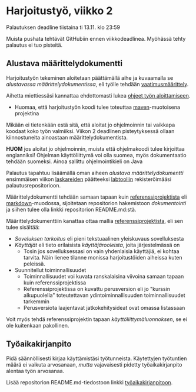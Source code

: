 # Harjoitustyö, viikko 2 

Palautuksen deadline tiistaina ti 13.11. klo 23:59

Muista pushata tehtävät GitHubiin ennen viikkodeadlinea. Myöhässä tehty palautus ei tuo pisteitä.

## Alustava määrittelydokumentti

Harjoitustyön tekeminen aloitetaan päättämällä aihe ja kuvaamalla se _alustavassa määrittelydokumentissa_, eli työlle tehdään [vaatimusmäärittely](https://github.com/mluukkai/otm-2018/blob/master/web/materiaali.md#vaatimusmäärittely).

Aihetta miettiessäsi kannattaa ehdottomasti lukea [ohjeet työn aloittamiseen](https://github.com/mluukkai/otm-2018/blob/master/web/tyon_aloitus.md).
- Huomaa, että harjoitustyön koodi tulee toteuttaa [maven](https://github.com/mluukkai/otm-2018/blob/master/web/tyon_aloitus.md#maven-projektin-luominen)-muotoisena projektina

Mikään ei tietenkään estä sitä, että aloitat jo ohjelmoinnin tai vaikkapa koodaat koko työn valmiiksi. Viikon 2 deadlinen pisteytyksessä ollaan kiinnostuneita ainoastaan määrittelydokumentista.

**HUOM** jos aloitat jo ohjelmoinnin, muista että ohjelmakoodi tulee kirjoittaa englanniksi! Ohjelman käyttöliittymä voi olla suomea, myös dokumentaatio tehdään suomeksi. Ainoa sallittu ohjelmointikieli on Java

Palautus tapahtuu lisäämällä oman aiheen _alustava määrittelydokumentti_ ensimmäisen viikon [laskareiden](https://github.com/mluukkai/otm-2018/blob/master/tehtavat/viikko1.md#labtool) päätteeksi [labtooliin](http://tktl-labtool.herokuapp.com) rekisteröimääsi palautusrepositorioon.

Määrittelydokumentti tehdään samaan tapaan kuin [referenssiprojektista](https://github.com/mluukkai/OtmTodoApp) eli [markdown](https://guides.github.com/features/mastering-markdown/)-muodossa, sijoitetaan repositorion hakemistoon _dokumentointi_ ja siihen tulee olla linkki repositorion README.md:stä.

Määrittelydokumenttiin kanattaa ottaa mallia [referenssiprojektista](https://github.com/mluukkai/OtmTodoApp), eli sen tulee sisältää:

- _Soveluksen tarkoitus_ eli pieni tekstuaalinen yleiskuvaus sovelluksesta
- _Käyttäjät_ eli tieto erilaisista _käyttäjärooleista_, joita järjestelmässä on
  - Tosin jos sovelluksessasi on vain yhdenlaisia käyttäjiä, ei kohtaa tarvita. Näin lienee tilanne monissa harjoitustöiden aiheissa kuten peleissä.
- Suunnitellut toiminnallisuudet
  - Toiminnallisuudet voi kuvata ranskalaisina viivoina samaan tapaan kuin referenssiprojektissa
  - Referenssiprojektissa on kuvattu perusversion eli jo "kurssin alkupuolella" toteutettavan ydintoiminnallisuuden toiminnallisuudet tarkemmin
  - Perusversiota laajentavat jatkokehitysideat ovat omassa listassaan

Voit myös tehdä referenssiprojektin tapaan _käyttöliittymäluonnoksen_, se ei ole kuitenkaan pakollinen.

## Työaikakirjanpito

Pidä säännöllisesti kirjaa käyttämistäsi työtunneista. Käytettyjen työtuntien määrä ei vaikuta arvosanaan, _mutta_ vajavaisesti pidetty työaikakirjanpito alentaa työn arvosanaa.

Lisää repositorion README.md-tiedostoon linkki [työaikakirjanpitoon](https://github.com/mluukkai/OtmTodoApp/blob/master/dokumentaatio/tuntikirjanpito.md). 
